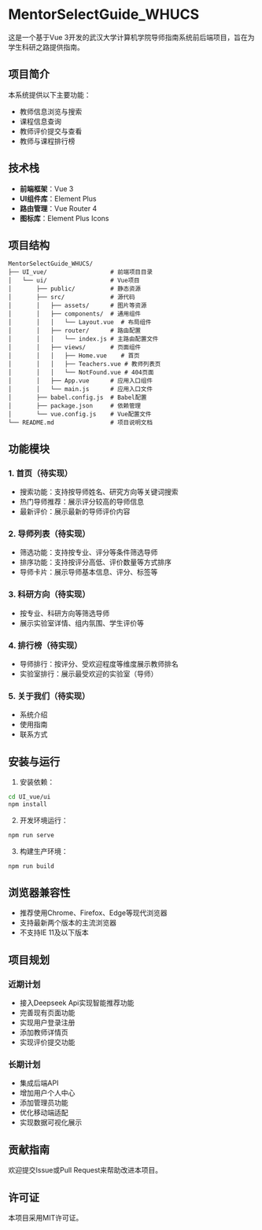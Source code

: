# MentorSelectGuide_WHUCS

这是一个基于Vue 3开发的武汉大学计算机学院导师指南系统前后端项目，旨在为学生科研之路提供指南。

## 项目简介

本系统提供以下主要功能：
- 教师信息浏览与搜索
- 课程信息查询
- 教师评价提交与查看
- 教师与课程排行榜

## 技术栈

- **前端框架**：Vue 3
- **UI组件库**：Element Plus
- **路由管理**：Vue Router 4
- **图标库**：Element Plus Icons

## 项目结构

```
MentorSelectGuide_WHUCS/
├── UI_vue/                  # 前端项目目录
│   └── ui/                  # Vue项目
│       ├── public/          # 静态资源
│       ├── src/             # 源代码
│       │   ├── assets/      # 图片等资源
│       │   ├── components/  # 通用组件
│       │   │   └── Layout.vue  # 布局组件
│       │   ├── router/      # 路由配置
│       │   │   └── index.js # 主路由配置文件
│       │   ├── views/       # 页面组件
│       │   │   ├── Home.vue    # 首页
│       │   │   ├── Teachers.vue # 教师列表页
│       │   │   └── NotFound.vue # 404页面
│       │   ├── App.vue      # 应用入口组件
│       │   └── main.js      # 应用入口文件
│       ├── babel.config.js  # Babel配置
│       ├── package.json     # 依赖管理
│       └── vue.config.js    # Vue配置文件
└── README.md                # 项目说明文档
```

## 功能模块

### 1. 首页（待实现）

- 搜索功能：支持按导师姓名、研究方向等关键词搜索
- 热门导师推荐：展示评分较高的导师信息
- 最新评价：展示最新的导师评价内容

### 2. 导师列表（待实现）

- 筛选功能：支持按专业、评分等条件筛选导师
- 排序功能：支持按评分高低、评价数量等方式排序
- 导师卡片：展示导师基本信息、评分、标签等

### 3. 科研方向（待实现）

- 按专业、科研方向等筛选导师
- 展示实验室详情、组内氛围、学生评价等

### 4. 排行榜（待实现）

- 导师排行：按评分、受欢迎程度等维度展示教师排名
- 实验室排行：展示最受欢迎的实验室（导师）

### 5. 关于我们（待实现）

- 系统介绍
- 使用指南
- 联系方式

## 安装与运行

1. 安装依赖：
```bash
cd UI_vue/ui
npm install
```

2. 开发环境运行：
```bash
npm run serve
```

3. 构建生产环境：
```bash
npm run build
```

## 浏览器兼容性

- 推荐使用Chrome、Firefox、Edge等现代浏览器
- 支持最新两个版本的主流浏览器
- 不支持IE 11及以下版本

## 项目规划

### 近期计划
- 接入Deepseek Api实现智能推荐功能
- 完善现有页面功能
- 实现用户登录注册
- 添加教师详情页
- 实现评价提交功能

### 长期计划

- 集成后端API
- 增加用户个人中心
- 添加管理员功能
- 优化移动端适配
- 实现数据可视化展示

## 贡献指南

欢迎提交Issue或Pull Request来帮助改进本项目。

## 许可证

本项目采用MIT许可证。